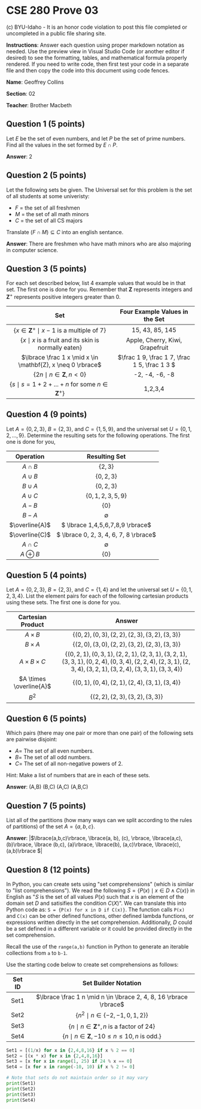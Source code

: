 # CSE 280 Prove 03

(c) BYU-Idaho - It is an honor code violation to post this
file completed or uncompleted in a public file sharing site.

**Instructions**: Answer each question using proper markdown notation as needed.  Use the preview view in Visual Studio Code (or another editor if desired) to see the formatting, tables, and mathematical formula properly rendered.  If you need to write code, then first test your code in a separate file and then copy the code into this document using code fences. 

**Name**: Geoffrey Collins

**Section**: 02

**Teacher**: Brother Macbeth

## Question 1 (5 points)

Let $E$ be the set of even numbers, and let $P$ be the set of prime numbers.  Find all the values in the set formed by $E \cap P$.

**Answer**: 2

## Question 2 (5 points)

Let the following sets be given.  The Universal set for this problem is the set of all students at some univeristy:

* $F$ = the set of all freshmen
* $M$ = the set of all math minors
* $C$ = the set of all CS majors

Translate $(F \cap M) \subseteq C$ into an english sentance.

**Answer**: There are freshmen who have math minors who are also majoring in computer science.

## Question 3 (5 points)

For each set described below, list 4 example values that would be in that set.  The first one is done for you.  Remember that $\mathbf{Z}$ represents integers and $\mathbf{Z}^+$ represents positive integers greater than 0.  

|Set|Four Example Values in the Set|
|:-:|:-:|
|$\lbrace x \in \mathbf{Z}^+ \mid x-1 \text{ is a multiple of 7} \rbrace$|15, 43, 85, 145|
|$\lbrace x \mid x \text{ is a fruit and its skin is normally eaten} \rbrace$|Apple, Cherry, Kiwi, Grapefruit|
|$\lbrace \frac 1 x \mid x \in \mathbf{Z}, x \neq 0 \rbrace$|$\frac 1 9, \frac 1 7, \frac 1 5, \frac 1 3 $|
|$\lbrace 2n \mid n \in \mathbf{Z}, n \lt 0 \rbrace$|-2, -4, -6, -8 |
|$\lbrace s \mid s = 1 + 2 + ... + n \text{ for some } n \in \mathbf{Z}^+ \rbrace$|1,2,3,4|

## Question 4 (9 points)

Let $A = \lbrace 0, 2, 3 \rbrace$, $B = \lbrace 2, 3 \rbrace$, and $C = \lbrace 1, 5, 9 \rbrace$, and the universal set $U = \lbrace 0, 1, 2, ...,  9 \rbrace$.  Determine the resulting sets for the following operations.  The first one is done for you,

|Operation|Resulting Set|
|:-:|:-:|
|$A \cap B$|$\lbrace 2, 3 \rbrace$|
|$A \cup B$|$\lbrace 0, 2, 3 \rbrace$|
|$B \cup A$|$\lbrace 0, 2, 3  \rbrace$|
|$A \cup C$|$\lbrace 0,1,2,3,5,9 \rbrace$|
|$A - B$|$\lbrace 0 \rbrace$|
|$B - A$|$\emptyset$|
|$\overline{A}$|$ \lbrace 1,4,5,6,7,8,9 \rbrace$|
|$\overline{C}$|$ \lbrace 0, 2, 3, 4, 6, 7, 8 \rbrace$|
|$A \cap C$|$\emptyset$|
|$A \oplus B$|$\lbrace 0 \rbrace$|

## Question 5 (4 points)

Let $A=\lbrace 0, 2, 3 \rbrace$, $B=\lbrace 2, 3 \rbrace$, and $C=\lbrace 1, 4\rbrace$ and let the universal set $U=\lbrace 0, 1, 2, 3, 4 \rbrace$.  List the element pairs for each of the following cartesian products using these sets.  The first one is done for you.

|Cartesian Product|Answer|
|:-:|:-:|
|$A \times B$|$\lbrace (0,2), (0,3), (2,2), (2,3), (3,2), (3,3) \rbrace$|
|$B \times A$|$\lbrace (2,0), (3,0), (2,2), (3,2), (2,3), (3,3) \rbrace$|
|$A \times B \times C$|$\lbrace (0,2,1), (0,3,1), (2,2,1), (2,3,1), (3,2,1), (3,3,1), (0,2,4), (0,3,4), (2,2,4), (2,3,1), (2,3,4), (3,2,1), (3,2,4), (3,3,1), (3,3,4) \rbrace$|
|$A \times \overline{A}$|$\lbrace (0,1), (0,4), (2,1), (2,4), (3,1), (3,4) \rbrace$|
|$B^2$|$\lbrace (2,2), (2,3), (3,2), (3,3) \rbrace$|

## Question 6 (5 points)

Which pairs (there may one pair or more than one pair) of the following sets are pairwise disjoint:

* $A =$ The set of all even numbers.
* $B =$ The set of all odd numbers.
* $C =$ The set of all non-negative powers of 2.

Hint: Make a list of numbers that are in each of these sets.

**Answer**: (A,B)  (B,C) (A,C) (A,B,C)

## Question 7 (5 points)

List all of the partitions  (how many ways can we split according to the rules of partitions) of the set $A = \lbrace a, b, c \rbrace$.

**Answer**: |$\lbrace(a,b,c)\rbrace, \lbrace(a, b), (c), \rbrace, \lbrace(a,c), (b)\rbrace, \lbrace (b,c), (a)\rbrace, \lbrace(b), (a,c)\rbrace, \lbrace(c), (a,b)\rbrace $|

## Question 8 (12 points)

In Python, you can create sets using "set comprehensions" (which is similar to "list comprehensions").  We read the following $S = \lbrace P(x) \mid x \in D \land C(x) \rbrace$ in English as "$S$ is the set of all values $P(x)$ such that $x$ is an element of the domain set $D$ and satisifies the condition $C(X)$".  We can translate this into Python code as: `S = {P(x) for x in D if C(x)}`.  The function calls `P(x)` and `C(x)` can be other defined functions, other defined lambda functions, or expressions written directly in the set comprehension.  Additionally, $D$ could be a set defined in a different variable or it could be provided directly in the set comprehension.

Recall the use of the `range(a,b)` function in Python to generate an iterable collections from `a` to `b-1`.

Use the starting code below to create set comprehensions as follows:

|Set ID|Set Builder Notation|
|:-:|:-:|
|Set1|$\lbrace \frac 1 n \mid n \in \lbrace 2, 4, 8, 16 \rbrace \rbrace$|
|Set2|$\lbrace n^2 \mid n \in \lbrace -2, -1, 0, 1, 2 \rbrace \rbrace$|
|Set3|$\lbrace n \mid n \in \mathbf{Z}^+,  n \text{ is a factor of } 24 \rbrace$|
|Set4|$\lbrace n \mid n \in \mathbf{Z}, -10 \le n \le 10, n \text { is odd.} \rbrace$|


```python
Set1 = [(1/x) for x in {2,4,8,16} if x % 2 == 0] 
Set2 = [(x * x) for x in {2,4,8,16}]
Set3 = [x for x in range(1, 25) if 24 % x == 0]
Set4 = [x for x in range(-10, 10) if x % 2 != 0]

# Note that sets do not maintain order so it may vary
print(Set1)
print(Set2)
print(Set3)
print(Set4)
```